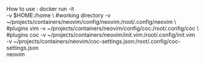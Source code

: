 How to use :
docker run -it \
        -v $HOME:/home \ #working directory
        -v ~/projects/containers/neovim/config/neovim:/root/.config/neovim \ #plugins vim
        -v ~/projects/containers/neovim/config/coc:/root/.config/coc \ #plugins coc
        -v ~/projects/containers/neovim/init.vim:/root/.config/init.vim \
        -v ~/projects/containers/neovim/coc-settings.json:/root/.config/coc-settings.json \
         neovim

